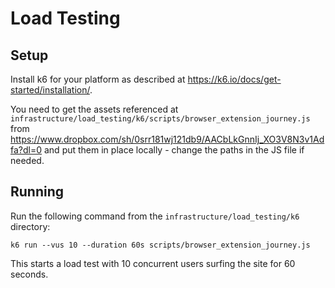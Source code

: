 # Load Testing

## Setup

Install k6 for your platform as described at https://k6.io/docs/get-started/installation/.

You need to get the assets referenced at `infrastructure/load_testing/k6/scripts/browser_extension_journey.js` from https://www.dropbox.com/sh/0srr181wj121db9/AACbLkGnnIj_XO3V8N3v1Adfa?dl=0 and put them in place locally - change the paths in the JS file if needed.

## Running

Run the following command from the `infrastructure/load_testing/k6` directory:

    k6 run --vus 10 --duration 60s scripts/browser_extension_journey.js

This starts a load test with 10 concurrent users surfing the site for 60 seconds.
